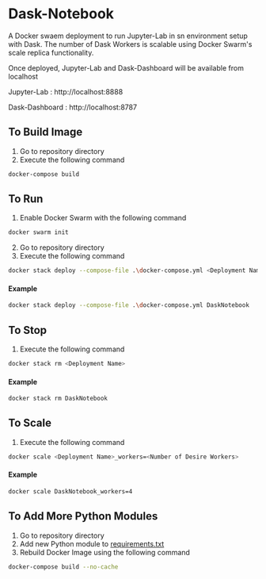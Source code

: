 # Dask-Notebook
A Docker swaem deployment to run Jupyter-Lab in sn environment setup with Dask. The number of Dask Workers is scalable using Docker Swarm's scale replica functionality.

Once deployed, Jupyter-Lab and Dask-Dashboard will be available from localhost

Jupyter-Lab : http://localhost:8888

Dask-Dashboard : http://localhost:8787


## To Build Image
1. Go to repository directory
2. Execute the following command
```bash
docker-compose build
```

## To Run
1. Enable Docker Swarm with the following command
```bash
docker swarm init
```
2. Go to repository directory
3. Execute the following command
```bash
docker stack deploy --compose-file .\docker-compose.yml <Deployment Name>
```
#### Example
```bash
docker stack deploy --compose-file .\docker-compose.yml DaskNotebook
```

## To Stop
1. Execute the following command
```bash
docker stack rm <Deployment Name>
 ```
#### Example
```bash
docker stack rm DaskNotebook
```
 
## To Scale
1. Execute the following command
```bash
docker scale <Deployment Name>_workers=<Number of Desire Workers>
 ```
#### Example
```bash
docker scale DaskNotebook_workers=4
 ```
 
## To Add More Python Modules
1. Go to repository directory
2. Add new Python module to [requirements.txt](./requirements.txt) 
3. Rebuild Docker Image using the following command 
```bash
docker-compose build --no-cache
 ```
